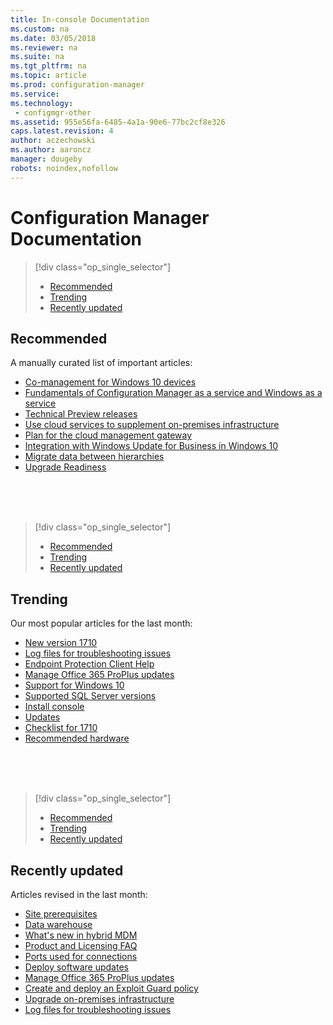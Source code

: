 ```yaml
---
title: In-console Documentation
ms.custom: na
ms.date: 03/05/2018
ms.reviewer: na
ms.suite: na
ms.tgt_pltfrm: na
ms.topic: article
ms.prod: configuration-manager
ms.service:
ms.technology:
 - configmgr-other
ms.assetid: 955e56fa-6485-4a1a-90e6-77bc2cf8e326
caps.latest.revision: 4
author: aczechowski
ms.author: aaroncz
manager: dougeby
robots: noindex,nofollow
---
```


<!-- 
TFS 1357546
This page displays in-console, under the Support workspace, Documentation node. 
-->


# Configuration Manager Documentation

> [!div class="op_single_selector"]
> - [Recommended](#recommended)
> - [Trending](#trending)
> - [Recently updated](#recently-updated)


## Recommended 
A manually curated list of important articles:

- [Co-management for Windows 10 devices](/sccm/core/clients/manage/co-management-overview)
- [Fundamentals of Configuration Manager as a service and Windows as a service](/sccm/core/understand/configuration-manager-and-windows-as-service)
- [Technical Preview releases](/sccm/core/get-started/technical-preview)
- [Use cloud services to supplement on-premises infrastructure](/sccm/core/understand/use-cloud-services)
- [Plan for the cloud management gateway](/sccm/core/clients/manage/plan-cloud-management-gateway)
- [Integration with Windows Update for Business in Windows 10](/sccm/sum/deploy-use/integrate-windows-update-for-business-windows-10)
- [Migrate data between hierarchies](/sccm/core/migration/migrate-data-between-hierarchies)
- [Upgrade Readiness](/sccm/core/clients/manage/upgrade/upgrade-analytics)


</br>

</br>

</br>


> [!div class="op_single_selector"]
> - [Recommended](#recommended)
> - [Trending](#trending)
> - [Recently updated](#recently-updated)

## Trending
Our most popular articles for the last month:

- [New version 1710](/sccm/core/plan-design/changes/whats-new-in-version-1710)
- [Log files for troubleshooting issues](/sccm/core/plan-design/hierarchy/log-files)
- [Endpoint Protection Client Help](/sccm/protect/deploy-use/endpoint-protection-client-help)
- [Manage Office 365 ProPlus updates](/sccm/sum/deploy-use/manage-office-365-proplus-updates)
- [Support for Windows 10](/sccm/core/plan-design/configs/support-for-windows-10)
- [Supported SQL Server versions](/sccm/core/plan-design/configs/support-for-sql-server-versions)
- [Install console](/sccm/core/servers/deploy/install/install-consoles)
- [Updates](/sccm/core/servers/manage/updates)
- [Checklist for 1710](/sccm/core/servers/manage/checklist-for-installing-update-1710)
- [Recommended hardware](/sccm/core/plan-design/configs/recommended-hardware)


</br>

</br>

</br>


> [!div class="op_single_selector"]
> - [Recommended](#recommended)
> - [Trending](#trending)
> - [Recently updated](#recently-updated)

## Recently updated
Articles revised in the last month:

- [Site prerequisites](/sccm/core/plan-design/configs/site-and-site-system-prerequisites)
- [Data warehouse](/sccm/core/servers/manage/data-warehouse)
- [What's new in hybrid MDM](/sccm/mdm/understand/whats-new-in-hybrid-mobile-device-management)
- [Product and Licensing FAQ](/sccm/core/understand/product-and-licensing-faq)
- [Ports used for connections](/sccm/core/plan-design/hierarchy/ports)
- [Deploy software updates](/sccm/sum/deploy-use/deploy-software-updates)
- [Manage Office 365 ProPlus updates](/sccm/sum/deploy-use/manage-office-365-proplus-updates)
- [Create and deploy an Exploit Guard policy](/sccm/protect/deploy-use/create-deploy-exploit-guard-policy)
- [Upgrade on-premises infrastructure](/sccm/core/servers/manage/upgrade-on-premises-infrastructure)
- [Log files for troubleshooting issues](/sccm/core/plan-design/hierarchy/log-files)


